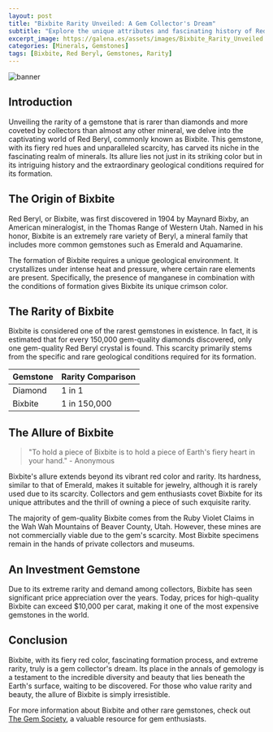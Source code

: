 ```yaml
---
layout: post
title: "Bixbite Rarity Unveiled: A Gem Collector's Dream"
subtitle: "Explore the unique attributes and fascinating history of Red Beryl, also known as Bixbite, one of the world's rarest gemstones."
excerpt_image: https://galena.es/assets/images/Bixbite_Rarity_Unveiled.png
categories: [Minerals, Gemstones]
tags: [Bixbite, Red Beryl, Gemstones, Rarity]
---
```


![banner](https://galena.es/assets/images/Bixbite_Rarity_Unveiled.png "Image showcasing the rare and striking beauty of Bixbite, also known as Red Beryl, highlighting its vibrant red color and its status as one of the world's rarest gemstones, highly sought after by collectors.")

## Introduction

Unveiling the rarity of a gemstone that is rarer than diamonds and more coveted by collectors than almost any other mineral, we delve into the captivating world of Red Beryl, commonly known as Bixbite. This gemstone, with its fiery red hues and unparalleled scarcity, has carved its niche in the fascinating realm of minerals. Its allure lies not just in its striking color but in its intriguing history and the extraordinary geological conditions required for its formation.

## The Origin of Bixbite

Red Beryl, or Bixbite, was first discovered in 1904 by Maynard Bixby, an American mineralogist, in the Thomas Range of Western Utah. Named in his honor, Bixbite is an extremely rare variety of Beryl, a mineral family that includes more common gemstones such as Emerald and Aquamarine.

The formation of Bixbite requires a unique geological environment. It crystallizes under intense heat and pressure, where certain rare elements are present. Specifically, the presence of manganese in combination with the conditions of formation gives Bixbite its unique crimson color.

## The Rarity of Bixbite

Bixbite is considered one of the rarest gemstones in existence. In fact, it is estimated that for every 150,000 gem-quality diamonds discovered, only one gem-quality Red Beryl crystal is found. This scarcity primarily stems from the specific and rare geological conditions required for its formation.

| Gemstone | Rarity Comparison |
| --- | --- |
| Diamond | 1 in 1 |
| Bixbite | 1 in 150,000 |

## The Allure of Bixbite

>"To hold a piece of Bixbite is to hold a piece of Earth's fiery heart in your hand." - Anonymous

Bixbite's allure extends beyond its vibrant red color and rarity. Its hardness, similar to that of Emerald, makes it suitable for jewelry, although it is rarely used due to its scarcity. Collectors and gem enthusiasts covet Bixbite for its unique attributes and the thrill of owning a piece of such exquisite rarity.

The majority of gem-quality Bixbite comes from the Ruby Violet Claims in the Wah Wah Mountains of Beaver County, Utah. However, these mines are not commercially viable due to the gem's scarcity. Most Bixbite specimens remain in the hands of private collectors and museums.

## An Investment Gemstone

Due to its extreme rarity and demand among collectors, Bixbite has seen significant price appreciation over the years. Today, prices for high-quality Bixbite can exceed $10,000 per carat, making it one of the most expensive gemstones in the world.

## Conclusion

Bixbite, with its fiery red color, fascinating formation process, and extreme rarity, truly is a gem collector's dream. Its place in the annals of gemology is a testament to the incredible diversity and beauty that lies beneath the Earth's surface, waiting to be discovered. For those who value rarity and beauty, the allure of Bixbite is simply irresistible.

For more information about Bixbite and other rare gemstones, check out [The Gem Society](https://www.gemsociety.org/article/red-beryl-jewelry-and-gemstone-information/), a valuable resource for gem enthusiasts.